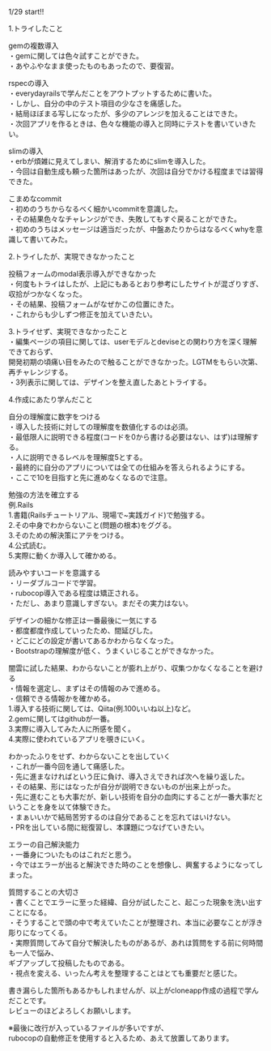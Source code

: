 1/29 start!!

1.トライしたこと  

gemの複数導入  
・gemに関しては色々試すことができた。  
・あやふやなまま使ったものもあったので、要復習。  

rspecの導入  
・everydayrailsで学んだことをアウトプットするために書いた。  
・しかし、自分の中のテスト項目の少なさを痛感した。  
・結局ほぼまる写しになったが、多少のアレンジを加えることはできた。  
・次回アプリを作るときは、色々な機能の導入と同時にテストを書いていきたい。  

slimの導入  
・erbが煩雑に見えてしまい、解消するためにslimを導入した。  
・今回は自動生成も頼った箇所はあったが、次回は自分でかける程度までは習得できた。  

こまめなcommit  
・初めのうちからなるべく細かいcommitを意識した。  
・その結果色々なチャレンジができ、失敗してもすぐ戻ることができた。  
・初めのうちはメッセージは適当だったが、中盤あたりからはなるべくwhyを意識して書いてみた。  


2.トライしたが、実現できなかったこと  

投稿フォームのmodal表示導入ができなかった  
・何度もトライはしたが、上記にもあるとおり参考にしたサイトが混ざりすぎ、収拾がつかなくなった。  
・その結果、投稿フォームがなぜかこの位置にきた。  
・これからも少しずつ修正を加えていきたい。  


3.トライせず、実現できなかったこと  
・編集ページの項目に関しては、userモデルとdeviseとの関わり方を深く理解できておらず、  
  開発初期の頃痛い目をみたので触ることができなかった。LGTMをもらい次第、再チャレンジする。  
・3列表示に関しては、デザインを整え直したあとトライする。  


4.作成にあたり学んだこと  

自分の理解度に数字をつける  
・導入した技術に対しての理解度を数値化するのは必須。  
・最低限人に説明できる程度(コードを0から書ける必要はない、はず)は理解する。  
・人に説明できるレベルを理解度5とする。  
・最終的に自分のアプリについては全ての仕組みを答えられるようにする。  
・ここで10を目指すと先に進めなくなるので注意。  

勉強の方法を確立する  
例.Rails  
  1.書籍(Railsチュートリアル、現場で~実践ガイド)で勉強する。  
  2.その中身でわからないこと(問題の根本)をググる。  
  3.そのための解決策にアテをつける。  
  4.公式読む。  
  5.実際に動くか導入して確かめる。  
  
読みやすいコードを意識する  
・リーダブルコードで学習。  
・rubocop導入である程度は矯正される。  
・ただし、あまり意識しすぎない。まだその実力はない。  

デザインの細かな修正は一番最後に一気にする  
・都度都度作成していったため、間延びした。  
・どこにどの設定が書いてあるかわからなくなった。  
・Bootstrapの理解度が低く、うまくいじることができなかった。  

闇雲に試した結果、わからないことが膨れ上がり、収集つかなくなることを避ける  
・情報を選定し、まずはその情報のみで進める。  
・信頼できる情報かを確かめる。  
  1.導入する技術に関しては、Qiita(例.100いいね以上)など。  
  2.gemに関してはgithubが一番。  
  3.実際に導入してみた人に所感を聞く。  
  4.実際に使われているアプリを覗きにいく。  

わかったふりをせず、わからないことを出していく  
・これが一番今回を通して痛感した。  
・先に進まなければという圧に負け、導入さえできれば次へを繰り返した。  
・その結果、形にはなったが自分が説明できないものが出来上がった。  
・先に進むことも大事だが、新しい技術を自分の血肉にすることが一番大事だということを身を以て体験できた。  
・まぁいいかで結局苦労するのは自分であることを忘れてはいけない。  
・PRを出している間に総復習し、本課題につなげていきたい。  

エラーの自己解決能力  
・一番身についたものはこれだと思う。  
・今ではエラーが出ると解決できた時のことを想像し、興奮するようになってしまった。  

質問することの大切さ  
・書くことでエラーに至った経緯、自分が試したこと、起こった現象を洗い出すことになる。  
・そうすることで頭の中で考えていたことが整理され、本当に必要なことが浮き彫りになってくる。  
・実際質問してみて自分で解決したものがあるが、あれは質問をする前に何時間も一人で悩み、  
  ギブアップして投稿したものである。  
・視点を変える、いったん考えを整理することはとても重要だと感じた。  


書き漏らした箇所もあるかもしれませんが、以上がcloneapp作成の過程で学んだことです。  
レビューのほどよろしくお願いします。

※最後に改行が入っているファイルが多いですが、  
rubocopの自動修正を使用すると入るため、あえて放置してあります。